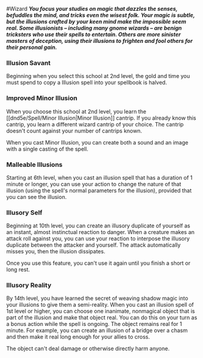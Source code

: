 #Wizard
***You focus your studies on magic that dazzles the senses, befuddles the mind, and tricks even the wisest folk. Your magic is subtle, but the illusions crafted by your keen mind make the impossible seem real. Some illusionists – including many gnome wizards – are benign tricksters who use their spells to entertain. Others are more sinister masters of deception, using their illusions to frighten and fool others for their personal gain.***

### Illusion Savant
Beginning when you select this school at 2nd level, the gold and time you must spend to copy a Illusion spell into your spellbook is halved.

### Improved Minor Illusion
When you choose this school at 2nd level, you learn the [[dnd5e/Spell/Minor Illusion\|Minor Illusion]] cantrip. If you already know this cantrip, you learn a different wizard cantrip of your choice. The cantrip doesn't count against your number of cantrips known.

When you cast Minor Illusion, you can create both a sound and an image with a single casting of the spell.

### Malleable Illusions
Starting at 6th level, when you cast an illusion spell that has a duration of 1 minute or longer, you can use your action to change the nature of that illusion (using the spell's normal parameters for the illusion), provided that you can see the illusion.

### Illusory Self
Beginning at 10th level, you can create an illusory duplicate of yourself as an instant, almost instinctual reaction to danger. When a creature makes an attack roll against you, you can use your reaction to interpose the illusory duplicate between the attacker and yourself. The attack automatically misses you, then the illusion dissipates.

Once you use this feature, you can't use it again until you finish a short or long rest.

### Illusory Reality
By 14th level, you have learned the secret of weaving shadow magic into your illusions to give them a semi-reality. When you cast an illusion spell of 1st level or higher, you can choose one inanimate, nonmagical object that is part of the illusion and make that object real. You can do this on your turn as a bonus action while the spell is ongoing. The object remains real for 1 minute. For example, you can create an illusion of a bridge over a chasm and then make it real long enough for your allies to cross.

The object can't deal damage or otherwise directly harm anyone.